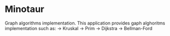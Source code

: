 Minotaur
========

Graph algorithms implementation.
This application provides gaph alghoritms implementation such as:
-> Kruskal
-> Prim
-> Dijkstra
-> Bellman-Ford
